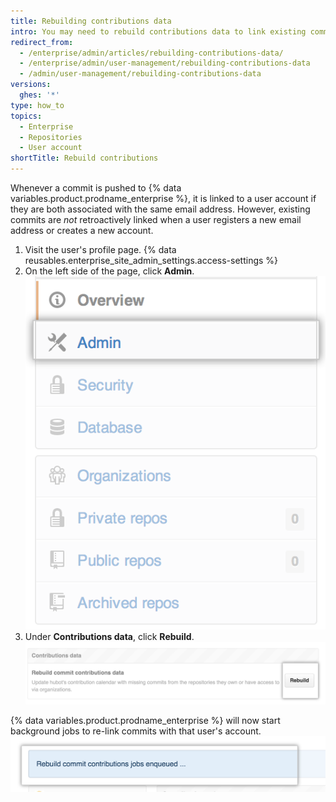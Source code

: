 ```yaml
---
title: Rebuilding contributions data
intro: You may need to rebuild contributions data to link existing commits to a user account.
redirect_from:
  - /enterprise/admin/articles/rebuilding-contributions-data/
  - /enterprise/admin/user-management/rebuilding-contributions-data
  - /admin/user-management/rebuilding-contributions-data
versions:
  ghes: '*'
type: how_to
topics:
  - Enterprise
  - Repositories
  - User account
shortTitle: Rebuild contributions
---
```


Whenever a commit is pushed to {% data variables.product.prodname_enterprise %}, it is linked to a user account if they are both associated with the same email address. However, existing commits are *not* retroactively linked when a user registers a new email address or creates a new account.

1. Visit the user's profile page.
{% data reusables.enterprise_site_admin_settings.access-settings %}
3. On the left side of the page, click **Admin**. ![Admin tab](/assets/images/enterprise/site-admin-settings/admin-tab.png)
4. Under **Contributions data**, click **Rebuild**. ![Rebuild button](/assets/images/enterprise/site-admin-settings/rebuild-button.png)

{% data variables.product.prodname_enterprise %} will now start background jobs to re-link commits with that user's account.
  ![Queued rebuild jobs](/assets/images/enterprise/site-admin-settings/rebuild-jobs.png)
